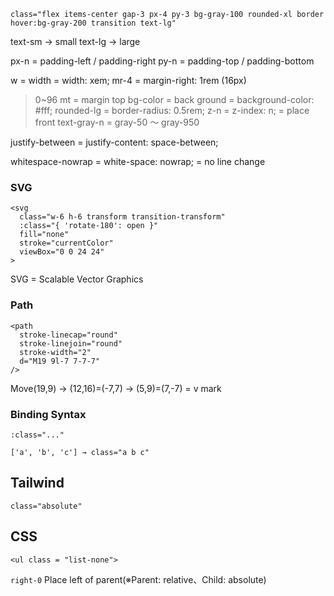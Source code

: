 
```vue
class="flex items-center gap-3 px-4 py-3 bg-gray-100 rounded-xl border hover:bg-gray-200 transition text-lg"
```

text-sm → small
text-lg → large

px-n = padding-left / padding-right
py-n = padding-top / padding-bottom

w = width = width: xem;
mr-4 = margin-right: 1rem (16px)
> 0~96
mt = margin top
bg-color = back ground = background-color: #fff;
rounded-lg = border-radius: 0.5rem;
z-n = z-index: n; = place front
text-gray-n = gray-50 〜 gray-950

justify-between = justify-content: space-between;

whitespace-nowrap = white-space: nowrap; = no line change 

### SVG 
```vue
<svg
  class="w-6 h-6 transform transition-transform"
  :class="{ 'rotate-180': open }"
  fill="none"
  stroke="currentColor"
  viewBox="0 0 24 24"
>
```

SVG = Scalable Vector Graphics

### Path

```vue
<path
  stroke-linecap="round"
  stroke-linejoin="round"
  stroke-width="2"
  d="M19 9l-7 7-7-7"
/>
```
Move(19,9) → (12,16)=(-7,7) → (5,9)=(7,-7) = v mark


### Binding Syntax
```vue
:class="..."
```

```vue
['a', 'b', 'c'] → class="a b c"
```

## Tailwind

`class="absolute"`

## CSS

`<ul class = "list-none">`


`right-0`
Place left of parent(※Parent: relative、Child: absolute)